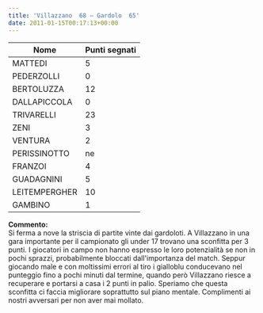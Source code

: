 ```yaml
---
title: 'Villazzano  68 – Gardolo  65'
date: 2011-01-15T00:17:13+00:00
---
```

| **Nome** | **Punti segnati** |
| -------- | ----------------- |
| MATTEDI | 5 |
| PEDERZOLLI | 0 |
| BERTOLUZZA | 12 |
| DALLAPICCOLA | 0 |
| TRIVARELLI | 23 |
| ZENI | 3 |
| VENTURA | 2 |
| PERISSINOTTO | ne |
| FRANZOI | 4 |
| GUADAGNINI | 5 |
| LEITEMPERGHER | 10 |
| GAMBINO | 1 |

**Commento:**  
Si ferma a nove la striscia di partite vinte dai gardoloti. A Villazzano in una gara importante per il campionato gli under 17 trovano una sconfitta per 3 punti. I giocatori in campo non hanno espresso le loro potenzialità se non in pochi sprazzi, probabilmente bloccati dall'importanza del match. Seppur giocando male e con moltissimi errori al tiro i gialloblu conducevano nel punteggio fino a pochi minuti dal termine, quando però Villazzano riesce a recuperare e portarsi a casa i 2 punti in palio. Speriamo che questa sconfitta ci faccia migliorare soprattutto sul piano mentale. Complimenti ai nostri avversari per non aver mai mollato.
